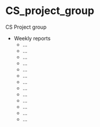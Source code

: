 # CS_project_group
CS Project group

  - Weekly reports
    - ...
    - ...
    - ...
    - ...
    - ...
    - ...
    - ...
    - ...
    - ...
    - ...
    - ...
    - ...
    - ...
